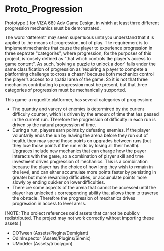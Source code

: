 # Proto_Progression
Prototype 2 for VIZA 689 Adv Game Design, in which at least three different progression mechanics must be demonstrated.

The word "different" may seem superfluous until you understand that it is applied to the means of progression, not of play. The requirement is to implement mechanics that cause the player to experience progression in three separate "categories", where progression, for the purposes of this project, is loosely defined as "that which controls the player's access to game content". As such, 'solving a puzzle to unlock a door' falls under the same classification of progression as 'requiring a player to complete a platforming challenge to cross a chasm' because both mechanics control the player's access to a spatial area of the game. So it is not that three mechanics contributing to progression must be present, but that three categories of progression must be mechanically supported.

This game, a roguelite platformer, has several categories of progression:
- The quantity and variety of enemies is determined by the current difficulty counter, which is driven by the amount of time that has passed in the current run. Therefore the progression of difficulty in each run is driven by the natural progression of time.
- During a run, players earn points by defeating enemies. If the player voluntarily ends the run by leaving the arena before they run out of health, they may spend those points on upgrades between runs (but they lose those points if the run ends by losing all their health). Upgrades include new mechanics that can change how the player interacts with the game, so a combination of player skill and time investment drives progression of mechanics. This is a combination because the player has the choice of how long they wish to remain in the level, and can either accumulate more points faster by persisting in greater but more rewarding difficulties, or accumulate points more slowly by ending quicker on lower difficulties.
- There are some aspects of the arena that cannot be accessed until the player has unlocked a corresponding ability that allows them to traverse the obstacle. Therefore the progression of mechanics drives progression in access to level areas.


[NOTE: This project references paid assets that cannot be publicly redistributed. The project may not work correctly without importing these assets.]
- DOTween (Assets/Plugins/Demigiant)
- OdinInspector (Assets/Plugins/Sirenix)
- UModeler (Assets/tripolygon)